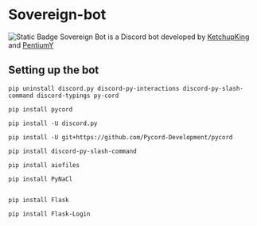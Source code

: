 # Sovereign-bot

![Static Badge](https://img.shields.io/badge/Version-0.2-blue)
 Sovereign Bot is a Discord bot developed by [KetchupKing](https://github.com/KetchupKing) and [PentiumY](https://github.com/PentiumY)

## Setting up the bot

    pip uninstall discord.py discord-py-interactions discord-py-slash-command discord-typings py-cord
    
    pip install pycord
    
    pip install -U discord.py
    
    pip install -U git+https://github.com/Pycord-Development/pycord
    
    pip install discord-py-slash-command
    
    pip install aiofiles
    
    pip install PyNaCl


    pip install Flask
    
    pip install Flask-Login
